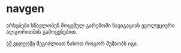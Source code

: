# navgen
არსებები სწავლობენ მოცემულ გარემოში ნავიგაციას ევოლუციური ალგორითმის გამოყენებით.

[ამ ვიდეოში](https://imgur.com/a/GDEgKg6) შეგიძლიათ ნახოთ როგორ მუშაობს იგი.
